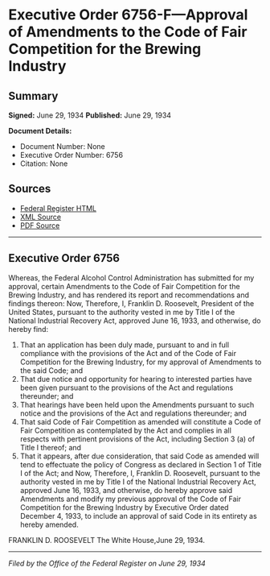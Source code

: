 # Executive Order 6756-F—Approval of Amendments to the Code of Fair Competition for the Brewing Industry

## Summary

**Signed:** June 29, 1934
**Published:** June 29, 1934

**Document Details:**
- Document Number: None
- Executive Order Number: 6756
- Citation: None

## Sources
- [Federal Register HTML](https://www.presidency.ucsb.edu/documents/executive-order-6756-f-approval-amendments-the-code-fair-competition-for-the-brewing)
- [XML Source](None)
- [PDF Source](None)

---

## Executive Order 6756

Whereas, the Federal Alcohol Control Administration has submitted for my approval, certain Amendments to the Code of Fair Competition for the Brewing Industry, and has rendered its report and recommendations and findings thereon:
Now, Therefore, I, Franklin D. Roosevelt, President of the United States, pursuant to the authority vested in me by Title I of the National Industrial Recovery Act, approved June 16, 1933, and otherwise, do hereby find:
1. That an application has been duly made, pursuant to and in full compliance with the provisions of the Act and of the Code of Fair Competition for the Brewing Industry, for my approval of Amendments to the said Code; and
2. That due notice and opportunity for hearing to interested parties have been given pursuant to the provisions of the Act and regulations thereunder; and
3. That hearings have been held upon the Amendments pursuant to such notice and the provisions of the Act and regulations thereunder; and
4. That said Code of Fair Competition as amended will constitute a Code of Fair Competition as contemplated by the Act and complies in all respects with pertinent provisions of the Act, including Section 3 (a) of Title I thereof; and
5. That it appears, after due consideration, that said Code as amended will tend to effectuate the policy of Congress as declared in Section 1 of Title I of the Act; and
Now, Therefore, I, Franklin D. Roosevelt, pursuant to the authority vested in me by Title I of the National Industrial Recovery Act, approved June 16, 1933, and otherwise, do hereby approve said Amendments and modify my previous approval of the Code of Fair Competition for the Brewing Industry by Executive Order dated December 4, 1933, to include an approval of said Code in its entirety as hereby amended.

FRANKLIN D. ROOSEVELT
The White House,June 29, 1934.

---

*Filed by the Office of the Federal Register on June 29, 1934*
